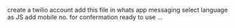 create a twilio account 
add this file in whats app messaging 
select language as JS 
add mobile no. for confermation 
ready to use ... 
